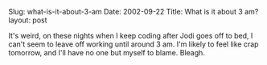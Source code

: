 Slug: what-is-it-about-3-am
Date: 2002-09-22
Title: What is it about 3 am?
layout: post

It&#39;s weird, on these nights when I keep coding after Jodi goes off to bed, I can&#39;t seem to leave off working until around 3 am. I&#39;m likely to feel like crap tomorrow, and I&#39;ll have no one but myself to blame. Bleagh.
